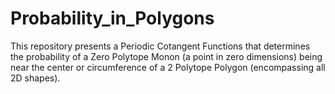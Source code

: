 # Probability_in_Polygons
This repository presents a Periodic Cotangent Functions that determines the probability of a Zero Polytope Monon (a point in zero dimensions) being near the center or circumference of a 2 Polytope Polygon (encompassing all 2D shapes).
